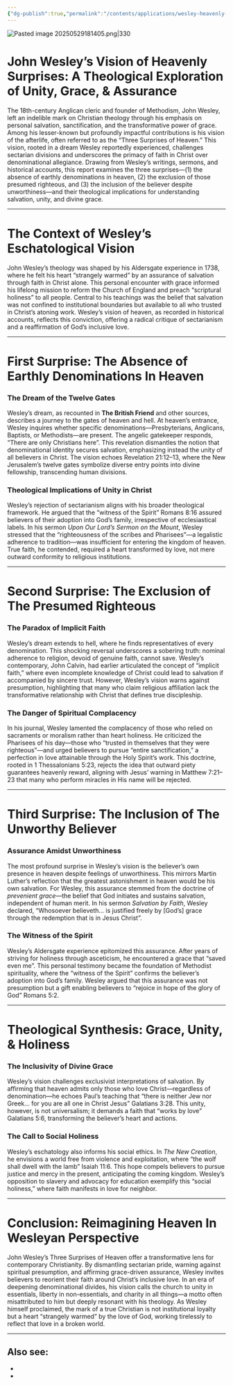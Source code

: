 ```yaml
---
{"dg-publish":true,"permalink":"/contents/applications/wesley-heavenly-surprise/","noteIcon":"","created":"2025-05-29T18:23:17.760+08:00"}
---
```


![Pasted image 20250529181405.png|330](/img/user/Attachments/Pasted%20image%2020250529181405.png)

# John Wesley’s Vision of Heavenly Surprises: A Theological Exploration of Unity, Grace, & Assurance  

The 18th-century Anglican cleric and founder of Methodism, John Wesley, left an indelible mark on Christian theology through his emphasis on personal salvation, sanctification, and the transformative power of grace. Among his lesser-known but profoundly impactful contributions is his vision of the afterlife, often referred to as the “Three Surprises of Heaven.” This vision, rooted in a dream Wesley reportedly experienced, challenges sectarian divisions and underscores the primacy of faith in Christ over denominational allegiance. Drawing from Wesley’s writings, sermons, and historical accounts, this report examines the three surprises—(1) the absence of earthly denominations in heaven, (2) the exclusion of those presumed righteous, and (3) the inclusion of the believer despite unworthiness—and their theological implications for understanding salvation, unity, and divine grace.  

---
# The Context of Wesley’s Eschatological Vision  

John Wesley’s theology was shaped by his Aldersgate experience in 1738, where he felt his heart “strangely warmed” by an assurance of salvation through faith in Christ alone. This personal encounter with grace informed his lifelong mission to reform the Church of England and preach “scriptural holiness” to all people. Central to his teachings was the belief that salvation was not confined to institutional boundaries but available to all who trusted in Christ’s atoning work. Wesley’s vision of heaven, as recorded in historical accounts, reflects this conviction, offering a radical critique of sectarianism and a reaffirmation of God’s inclusive love.  

---
# First Surprise: The Absence of Earthly Denominations In Heaven  

### The Dream of the Twelve Gates  
Wesley’s dream, as recounted in **The British Friend** and other sources, describes a journey to the gates of heaven and hell. At heaven’s entrance, Wesley inquires whether specific denominations—Presbyterians, Anglicans, Baptists, or Methodists—are present. The angelic gatekeeper responds, “There are only Christians here”. This revelation dismantles the notion that denominational identity secures salvation, emphasizing instead the unity of all believers in Christ. The vision echoes Revelation 21:12–13, where the New Jerusalem’s twelve gates symbolize diverse entry points into divine fellowship, transcending human divisions.  

### Theological Implications of Unity in Christ  
Wesley’s rejection of sectarianism aligns with his broader theological framework. He argued that the “witness of the Spirit” Romans 8:16 assured believers of their adoption into God’s family, irrespective of ecclesiastical labels. In his sermon *Upon Our Lord’s Sermon on the Mount*, Wesley stressed that the “righteousness of the scribes and Pharisees”—a legalistic adherence to tradition—was insufficient for entering the kingdom of heaven. True faith, he contended, required a heart transformed by love, not mere outward conformity to religious institutions.  

---
# Second Surprise: The Exclusion of The Presumed Righteous  

### The Paradox of Implicit Faith  
Wesley’s dream extends to hell, where he finds representatives of every denomination. This shocking reversal underscores a sobering truth: nominal adherence to religion, devoid of genuine faith, cannot save. Wesley’s contemporary, John Calvin, had earlier articulated the concept of “implicit faith,” where even incomplete knowledge of Christ could lead to salvation if accompanied by sincere trust. However, Wesley’s vision warns against presumption, highlighting that many who claim religious affiliation lack the transformative relationship with Christ that defines true discipleship.  

### The Danger of Spiritual Complacency  
In his journal, Wesley lamented the complacency of those who relied on sacraments or moralism rather than heart holiness. He criticized the Pharisees of his day—those who “trusted in themselves that they were righteous”—and urged believers to pursue “entire sanctification,” a perfection in love attainable through the Holy Spirit’s work. This doctrine, rooted in 1 Thessalonians 5:23, rejects the idea that outward piety guarantees heavenly reward, aligning with Jesus’ warning in Matthew 7:21–23 that many who perform miracles in His name will be rejected.  

---
# Third Surprise: The Inclusion of The Unworthy Believer  

### Assurance Amidst Unworthiness  
The most profound surprise in Wesley’s vision is the believer’s own presence in heaven despite feelings of unworthiness. This mirrors Martin Luther’s reflection that the greatest astonishment in heaven would be his own salvation. For Wesley, this assurance stemmed from the doctrine of *prevenient grace*—the belief that God initiates and sustains salvation, independent of human merit. In his sermon *Salvation by Faith*, Wesley declared, “Whosoever believeth... is justified freely by [God’s] grace through the redemption that is in Jesus Christ”.  

### The Witness of the Spirit  
Wesley’s Aldersgate experience epitomized this assurance. After years of striving for holiness through asceticism, he encountered a grace that “saved even me”. This personal testimony became the foundation of Methodist spirituality, where the “witness of the Spirit” confirms the believer’s adoption into God’s family. Wesley argued that this assurance was not presumption but a gift enabling believers to “rejoice in hope of the glory of God” Romans 5:2.  

---
# Theological Synthesis: Grace, Unity, & Holiness  

### The Inclusivity of Divine Grace  
Wesley’s vision challenges exclusivist interpretations of salvation. By affirming that heaven admits only those who love Christ—regardless of denomination—he echoes Paul’s teaching that “there is neither Jew nor Greek... for you are all one in Christ Jesus” Galatians 3:28. This unity, however, is not universalism; it demands a faith that “works by love” Galatians 5:6, transforming the believer’s heart and actions.  

### The Call to Social Holiness  
Wesley’s eschatology also informs his social ethics. In *The New Creation*, he envisions a world free from violence and exploitation, where “the wolf shall dwell with the lamb” Isaiah 11:6. This hope compels believers to pursue justice and mercy in the present, anticipating the coming kingdom. Wesley’s opposition to slavery and advocacy for education exemplify this “social holiness,” where faith manifests in love for neighbor.  

---
# Conclusion: Reimagining Heaven In Wesleyan Perspective  

John Wesley’s Three Surprises of Heaven offer a transformative lens for contemporary Christianity. By dismantling sectarian pride, warning against spiritual presumption, and affirming grace-driven assurance, Wesley invites believers to reorient their faith around Christ’s inclusive love. In an era of deepening denominational divides, his vision calls the church to unity in essentials, liberty in non-essentials, and charity in all things—a motto often misattributed to him but deeply resonant with his theology. As Wesley himself proclaimed, the mark of a true Christian is not institutional loyalty but a heart “strangely warmed” by the love of God, working tirelessly to reflect that love in a broken world.

<script defer src="https://cdn.bibliatodo.com/assets/js/verselinker.js" lang="en" version="KJV"></script>

---
Also see:
- 
- 
- 